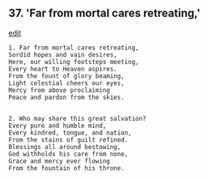 
## 37.  'Far from mortal cares retreating,'
[edit](https://docs.google.com/document/d/1Ucsb08hZWh9nivt4g3ERMTPwsUChN8UC/edit?mode=html)



    1. Far from mortal cares retreating,
    Sordid hopes and vain desires,
    Here, our willing footsteps meeting,
    Every heart to Heaven aspires.
    From the fount of glory beaming,
    Light celestial cheers our eyes,
    Mercy from above proclaiming
    Peace and pardon from the skies.


    2. Who may share this great salvation?
    Every pure and humble mind,
    Every kindred, tongue, and nation,
    From the stains of guilt refined.
    Blessings all around bestowing,
    God withholds his care from none,
    Grace and mercy ever flowing
    From the fountain of his throne.

